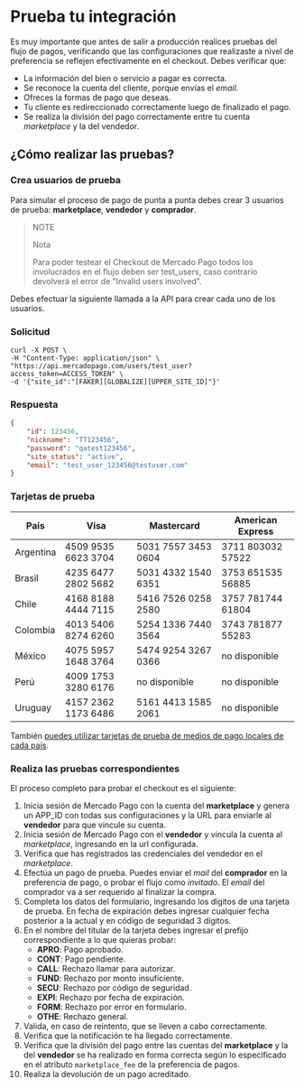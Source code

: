 # Prueba tu integración

Es muy importante que antes de salir a producción realices pruebas del flujo de pagos, verificando que las configuraciones que realizaste a nivel de preferencia se reflejen efectivamente en el checkout.
Debes verificar que:

+ La información del bien o servicio a pagar es correcta.
+ Se reconoce la cuenta del cliente, porque envías el _email_.
+ Ofreces la formas de pago que deseas.
+ Tu cliente es redireccionado correctamente luego de finalizado el pago.
+ Se realiza la división del pago correctamente entre tu cuenta _marketplace_  y la del vendedor.

## ¿Cómo realizar las pruebas?

### Crea usuarios de prueba

Para simular el proceso de pago de punta a punta debes crear 3 usuarios de prueba: **marketplace**, **vendedor** y **comprador**.

> NOTE
>
> Nota
>
> Para poder testear el Checkout de Mercado Pago todos los involucrados en el flujo deben ser test_users, caso contrario devolverá el error de "Invalid users involved". 


Debes efectuar la siguiente llamada a la API para crear cada uno de los usuarios.

### Solicitud

```curl
curl -X POST \
-H "Content-Type: application/json" \
"https://api.mercadopago.com/users/test_user?access_token=ACCESS_TOKEN" \
-d '{"site_id":"[FAKER][GLOBALIZE][UPPER_SITE_ID]"}'
```


### Respuesta

```json
{
    "id": 123456,
    "nickname": "TT123456",
    "password": "qatest123456",
    "site_status": "active",
    "email": "test_user_123456@testuser.com"
}
```

### Tarjetas de prueba

| País     	 | Visa 				       | Mastercard        | American Express |
| ---- 		   | ---- 				       | ----------        | ---------------- |
| Argentina  | 4509 9535 6623 3704 |5031 7557 3453 0604|3711 803032 57522 |
| Brasil  	 | 4235 6477 2802 5682 |5031 4332 1540 6351|3753 651535 56885 |
| Chile   	 | 4168 8188 4444 7115 |5416 7526 0258 2580|3757 781744 61804 |
| Colombia   | 4013 5406 8274 6260 |5254 1336 7440 3564|3743 781877 55283 |
| México  	 | 4075 5957 1648 3764 |5474 9254 3267 0366| no disponible    |
| Perú    	 | 4009 1753 3280 6176 | no disponible     | no disponible    |
| Uruguay  	 | 4157 2362 1173 6486 |5161 4413 1585 2061| no disponible    |

También [puedes utilizar tarjetas de prueba de medios de pago locales de cada país](https://www.mercadopago.com.ar/developers/es/guides/localization/local-cards).


### Realiza las pruebas correspondientes

El proceso completo para probar el checkout es el siguiente:

1. Inicia sesión de Mercado Pago con la cuenta del **marketplace** y genera un APP\_ID con todas sus configuraciones y la URL para enviarle al **vendedor** para que vincule su cuenta.
2. Inicia sesión de Mercado Pago con el **vendedor** y vincula la cuenta al _marketplace_, ingresando en la url configurada.
3. Verifica que has registrados las credenciales del vendedor en el _marketplace_.
3. Efectúa un pago de prueba. Puedes enviar el _mail_ del **comprador** en la preferencia de pago, o probar el flujo como *invitado*. El _email_ del comprador va a ser requerido al finalizar la compra.
4. Completa los datos del formulario, ingresando los dígitos de una tarjeta de prueba. En fecha de expiración debes ingresar cualquier fecha posterior a la actual y en código de seguridad 3 dígitos.
5. En el nombre del titular de la tarjeta debes ingresar el prefijo correspondiente a lo que quieras probar:  
    * **APRO**: Pago aprobado.  
    * **CONT**: Pago pendiente.  
    * **CALL**: Rechazo llamar para autorizar.  
    * **FUND**: Rechazo por monto insuficiente.  
    * **SECU**: Rechazo por código de seguridad.  
    * **EXPI**: Rechazo por fecha de expiración.
    * **FORM**: Rechazo por error en formulario.  
    * **OTHE**: Rechazo general.
6. Valida, en caso de reintento, que se lleven a cabo correctamente.
7. Verifica que la notificación te ha llegado correctamente.
8. Verifica que la división del pago entre las cuentas del **marketplace** y la del **vendedor** se ha realizado en forma correcta según lo especificado en el atributo `marketplace_fee` de la preferencia de pagos.
8. Realiza la devolución de un pago acreditado.
